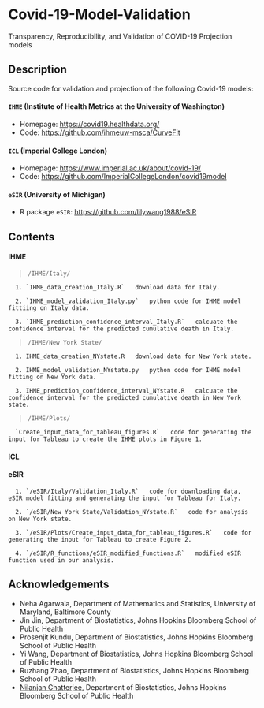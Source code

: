 # Covid-19-Model-Validation
Transparency, Reproducibility, and Validation of COVID-19 Projection models

## Description
Source code for validation and projection of the following Covid-19 models:

#### `IHME` (Institute of Health Metrics at the University of Washington) 

* Homepage: https://covid19.healthdata.org/
* Code: https://github.com/ihmeuw-msca/CurveFit

#### `ICL` (Imperial College London)

* Homepage: https://www.imperial.ac.uk/about/covid-19/
* Code: https://github.com/ImperialCollegeLondon/covid19model

#### `eSIR` (University of Michigan)

* R package `eSIR`: https://github.com/lilywang1988/eSIR


## Contents

#### IHME
> `/IHME/Italy/`

      1. `IHME_data_creation_Italy.R`   download data for Italy.
      
      2. `IHME_model_validation_Italy.py`   python code for IHME model fittiing on Italy data.
      
      3. `IHME_prediction_confidence_interval_Italy.R`   calcuate the confidence interval for the predicted cumulative death in Italy.

> `/IHME/New York State/`

      1. IHME_data_creation_NYstate.R   download data for New York state.
      
      2. IHME_model_validation_NYstate.py   python code for IHME model fitting on New York data.
      
      3. IHME_prediction_confidence_interval_NYstate.R   calcuate the confidence interval for the predicted cumulative death in New York state.

> `/IHME/Plots/`
      
      `Create_input_data_for_tableau_figures.R`   code for generating the input for Tableau to create the IHME plots in Figure 1.
#### ICL


#### eSIR

      1. `/eSIR/Italy/Validation_Italy.R`   code for downloading data, eSIR model fitting and generating the input for Tableau for Italy.
      
      2. `/eSIR/New York State/Validation_NYstate.R`   code for analysis on New York state.
      
      3. `/eSIR/Plots/Create_input_data_for_tableau_figures.R`   code for generating the input for Tableau to create Figure 2.
      
      4. `/eSIR/R_functions/eSIR_modified_functions.R`   modified eSIR function used in our analysis.






## Acknowledgements
* Neha Agarwala, Department of Mathematics and Statistics, University of Maryland, Baltimore County
* Jin Jin, Department of Biostatistics, Johns Hopkins Bloomberg School of Public Health
* Prosenjit Kundu, Department of Biostatistics, Johns Hopkins Bloomberg School of Public Health
* Yi Wang, Department of Biostatistics, Johns Hopkins Bloomberg School of Public Health
* Ruzhang Zhao, Department of Biostatistics, Johns Hopkins Bloomberg School of Public Health
* [Nilanjan Chatterjee](https://nilanjanchatterjee.org/), Department of Biostatistics, Johns Hopkins Bloomberg School of Public Health
 

